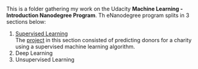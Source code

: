 This is a folder gathering my work on the Udacity **Machine Learning - Introduction Nanodegree Program**.   Th eNanodegree program splits in 3 sections below: 

1. [Supervised Learning](https://github.com/Lamiaka/Udacity/tree/master/IntroductionMachineLearning/Supervised%20Learning)  
The [project](https://github.com/Lamiaka/Udacity/tree/master/IntroductionMachineLearning/Supervised%20Learning/9-Project-FindingCharityDonors) in this section consisted of predicting donors for a charity using a supervised machine learning algorithm.
2. Deep Learning
3. Unsupervised Learning
